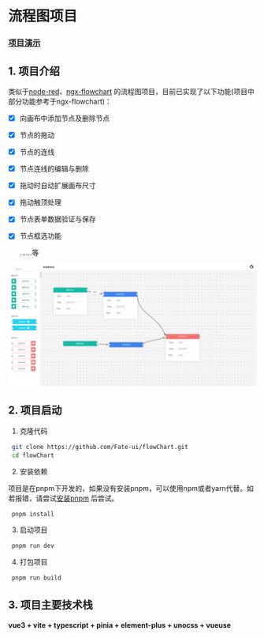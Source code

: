 # 流程图项目

### [项目演示](https://fate-ui.github.io/flowChart/)

## 1. 项目介绍

类似于[node-red](https://github.com/node-red/node-red)、[ngx-flowchart](https://github.com/thingsboard/ngx-flowchart)
的流程图项目，目前已实现了以下功能(项目中部分功能参考于ngx-flowchart)：

- [x] 向画布中添加节点及删除节点
- [x] 节点的拖动
- [x] 节点的连线
- [x] 节点连线的编辑与删除
- [x] 拖动时自动扩展画布尺寸
- [x] 拖动触顶处理
- [x] 节点表单数据验证与保存
- [x] 节点框选功能

  ......等

![项目图片](public/demo.png)

## 2. 项目启动

1. 克隆代码

```bash
 git clone https://github.com/Fate-ui/flowChart.git
 cd flowChart
```

2. 安装依赖

项目是在pnpm下开发的，如果没有安装pnpm，可以使用npm或者yarn代替。如若报错，请尝试[安装pnpm](https://www.pnpm.cn/installation)
后尝试。

```bash
 pnpm install
```

3. 启动项目

```bash
 pnpm run dev
```

4. 打包项目

```bash
 pnpm run build
```

## 3. 项目主要技术栈

#### vue3 + vite + typescript + pinia + element-plus + unocss + vueuse
